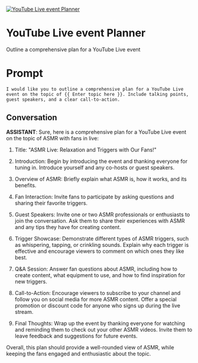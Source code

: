 
[![YouTube Live event Planner](https://flow-prompt-covers.s3.us-west-1.amazonaws.com/icon/illustrative/illus_7.png)]()
# YouTube Live event Planner 
Outline a comprehensive plan for a YouTube Live event 

# Prompt

```
I would like you to outline a comprehensive plan for a YouTube Live event on the topic of {{ Enter topic here }}. Include talking points, guest speakers, and a clear call-to-action.
```

## Conversation

**ASSISTANT**: Sure, here is a comprehensive plan for a YouTube Live event on the topic of ASMR with fans in live:



1. Title: "ASMR Live: Relaxation and Triggers with Our Fans!"



2. Introduction: Begin by introducing the event and thanking everyone for tuning in. Introduce yourself and any co-hosts or guest speakers.



3. Overview of ASMR: Briefly explain what ASMR is, how it works, and its benefits.



4. Fan Interaction: Invite fans to participate by asking questions and sharing their favorite triggers.



5. Guest Speakers: Invite one or two ASMR professionals or enthusiasts to join the conversation. Ask them to share their experiences with ASMR and any tips they have for creating content.



6. Trigger Showcase: Demonstrate different types of ASMR triggers, such as whispering, tapping, or crinkling sounds. Explain why each trigger is effective and encourage viewers to comment on which ones they like best.



7. Q&A Session: Answer fan questions about ASMR, including how to create content, what equipment to use, and how to find inspiration for new triggers.



8. Call-to-Action: Encourage viewers to subscribe to your channel and follow you on social media for more ASMR content. Offer a special promotion or discount code for anyone who signs up during the live stream.



9. Final Thoughts: Wrap up the event by thanking everyone for watching and reminding them to check out your other ASMR videos. Invite them to leave feedback and suggestions for future events.



Overall, this plan should provide a well-rounded view of ASMR, while keeping the fans engaged and enthusiastic about the topic.


